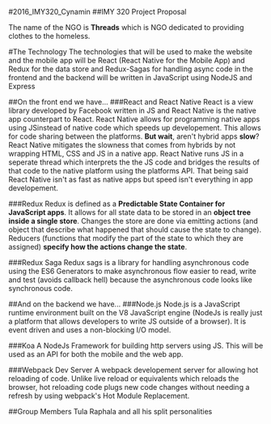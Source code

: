 #2016\_IMY320\_Cynamin
##IMY 320 Project Proposal

The name of the NGO is **Threads** which is NGO dedicated to providing clothes to the homeless.

#The Technology
The technologies that will be used to make the website and the mobile app will be React (React Native for the Mobile App) and Redux for the data store and Redux-Sagas for handling async code in the frontend and the backend will be written in JavaScript using NodeJS and Express

##On the front end we have...
###React and React Native
React is a view library developed by Facebook written in JS and React Native is the native app counterpart to React. React Native allows for programming native apps using JSinstead of native code which speeds up developement. This allows for code sharing between the platforms.
**But wait**, aren't hybrid apps __slow__?
React Native mitigates the slowness that comes from hybrids by not wrapping HTML, CSS and JS in a native app.
React Native runs JS in a seperate thread which interprets the the JS code and bridges the results of that code to the native platform using the platforms API. That being said React Native isn't as fast as native apps but speed isn't everything in app developement.

###Redux
Redux is defined as a __Predictable State Container for JavaScript apps__. It allows for all state data to be stored in an __object tree inside a single store__.
Changes the store are done via emitting actions (and object that describe what happened that should cause the state to change).
Reducers (functions that modify the part of the state to which they are assigned) __specify how the actions change the state__.

###Redux Saga
Redux sags is a library for handling asynchronous code using the ES6 Generators to make asynchronous flow easier to read, write and test (avoids callback hell) because the asynchronous code looks like synchronous code.

##And on the backend we have...
###Node.js
Node.js is a JavaScript runtime environment built on the V8 JavaScript engine (NodeJs is really just a platform that allows developers to write JS outside of a browser). It is event driven and uses a non-blocking I/O model.

###Koa
A NodeJs Framework for building http servers using JS. This will be used as an API for both the mobile and the web app.

###Webpack Dev Server
A webpack developement server for allowing hot reloading of code. Unlike live reload or equivalents which reloads the browser, hot reloading code plugs new code changes without needing a refresh by using webpack's Hot Module Replacement.

##Group Members
Tula Raphala and all his split personalities
